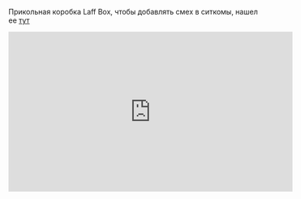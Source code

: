 ---
---
Прикольная коробка Laff Box, чтобы добавлять смех в ситкомы, нашел ее [тут](https://boingboing.net/2018/05/14/secret-history-of-classic-tv.html)
<iframe width="560" height="315" src="https://www.youtube.com/embed/tpY0Muy_1qI?si=z1E3v2X4C4esqYFT" title="YouTube video player" frameborder="0" allow="accelerometer; autoplay; clipboard-write; encrypted-media; gyroscope; picture-in-picture; web-share" referrerpolicy="strict-origin-when-cross-origin" allowfullscreen></iframe>